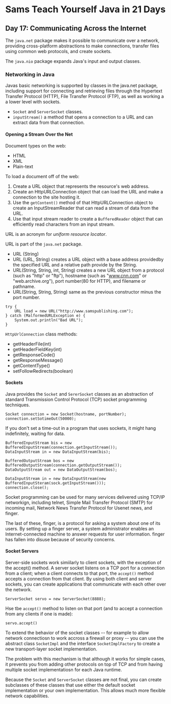 # Sams Teach Yourself Java in 21 Days

## Day 17: Communicating Across the Internet

The `java.net` package makes it possible to communicate over a network, providing cross-platform abstractions to make connections, transfer files using common web protocols, and create sockets.

The `java.nio` package expands Java's input and output classes.

### Networking in Java

Javas basic networking is supported by classes in the java.net package, including support for connecting and retrieving files through the Hypertext Transfer Protocol (HTTP), File Transfer Protocol (FTP), as well as working a a lower level with sockets.

* `Socket` and `ServerSocket` classes.
* `inputStream()` a method that opens a connection to a URL and can extract data from that connection.

#### Opening a Stream Over the Net

Document types on the web:

* HTML
* XML
* Plain-text

To load a document off of the web:

1. Create a URL object that represents the resource's web address.
2. Create an HttpURLConnection object that can load the URL and make a connection to the site hosting it.
3. Use the `getContent()` method of that HttpURLConnection object to create an InputStreamReader that can read a stream of data from the URL.
4. Use that input stream reader to create a `BufferedReader` object that can efficiently read characters from an input stream.

URL is an acronym for *uniform resource locator*.

URL is part of the `java.net` package.

* URL (String)
* URL (URL, String) creates a URL object with a base address providedby the specified URL and a relative path provide by the String.
* URL(String, String, int, String) creates a new URL object from a protocol (such as "http" or "ftp"), hostname (such as "www.cnn.com" or "web.archive.org"), port number(80 for HTTP), and filename or pathname.
* URL(String, String, String) same as the previous constructor minus the port number.

```
try {
    URL load = new URL("http://www.samspublishing.com");
} catch (MalformedURLException e) {
    System.out.println("Bad URL");
}
```

`HttpUrlConnection` class methods:

* getHeaderFile(int)
* getHeaderFieldKey(int)
* getResponseCode()
* getResponseMessage()
* getContentType()
* setFollowRedirects(boolean)

#### Sockets

Java provides the `Socket` and `SererSocket` classes as an abstraction of standard Transmission Control Protocol (TCP) socket programming techniques.

```
Socket connection = new Socket(hostname, portNumber);
connection.setSotimeOut(50000);
```

If you don't set a time-out in a program that uses sockets, it might hang indefinitely, waiting for data.

```
BufferedInputStream bis = new BufferedInputStream(connection.getInputStream());
DataInputStream in = new DataInputStream(bis);

BufferedOutputStream bos = new BufferedOutputStream(connection.getOutputStream());
DataOutputStream out = new DataOutputStream(bos);
```

```
DataInputStream in = new DataInputStream(new BufferedInputSteram(sock.getInputStream()));
connection.close();
```

Socket programming can be used for many services delivered using TCP/IP networkign, including telnet, Simple Mail Transfer Protocol (SMTP) for incoming mail, Network News Transfer Protocol for Usenet news, and finger.

The last of these, finger, is a protocol for asking a system about one of its users. By setting up a finger server, a system administrator enables an Internet-connected machine to answer requests for user information. finger has fallen into disuse because of security concerns.


#### Socket Servers

Server-side sockets work simiilarly to client sockets, with the exception of the accept() method.
A server socket listens on a TCP port for a connection from a client; when a client connects to that
port, the `accept()` method accepts a connection from that client.
By using both client and server sockets, you can create applications that communicate with each other over the network.

`ServerSocket servo = new ServerSocket(8888);`

Hse tbe `accept()`  method to listen on that port (and to accept a connection from any clients if one is made):

`servo.accept()`

To extend the behavior of the socket classes -- for example to allow network connectiosn to work accross a firewall or proxy -- you can use the abstract class `SocketImpl` and the interface `SocketImplFactory` to create a new transport-layer socket implementation.

The problem with this mechanism is that although it works for simple cases, it prevents you from adding other protocols on top of TCP and from having multiple socket implementatiosn for each Java runtime.

Because the `Socket` and `ServerSocket` classes are not final, you can create subclasses of these classes that use either the default socket implementation or your own implementation. This allows much more flexible network capabilities.

